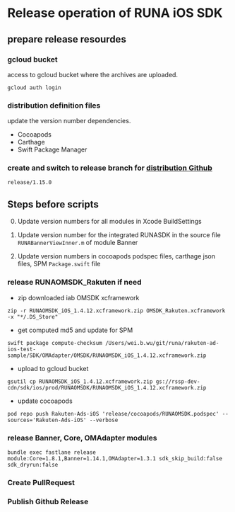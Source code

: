 # Release operation of RUNA iOS SDK

## prepare release resourdes

### gcloud bucket
access to gcloud bucket where the archives are uploaded.

`gcloud auth login`

### distribution definition files
update the version number dependencies.
- Cocoapods
- Carthage
- Swift Package Manager

### create and switch to release branch for [distribution Github](https://github.com/rakuten-ads/Rakuten-Ads-iOS)

`release/1.15.0`

## Steps before scripts

0. Update version numbers for all modules in Xcode BuildSettings

0. Update version number for the integrated RUNASDK in the source file `RUNABannerViewInner.m` of module Banner

0. Update version numbers in cocoapods podspec files, carthage json files, SPM `Package.swift` file


### release RUNAOMSDK_Rakuten if need

- zip downloaded iab OMSDK xcframework

`zip -r RUNAOMSDK_iOS_1.4.12.xcframework.zip OMSDK_Rakuten.xcframework -x "*/.DS_Store"`

- get computed md5 and update for SPM

`swift package compute-checksum /Users/wei.b.wu/git/runa/rakuten-ad-ios-test-sample/SDK/OMAdapter/OMSDK/RUNAOMSDK_iOS_1.4.12.xcframework.zip`

- upload to gcloud bucket

`gsutil cp RUNAOMSDK_iOS_1.4.12.xcframework.zip gs://rssp-dev-cdn/sdk/ios/prod/RUNAOMSDK/RUNAOMSDK_iOS_1.4.12.xcframework.zip`

- update cocoapods

`pod repo push Rakuten-Ads-iOS 'release/cocoapods/RUNAOMSDK.podspec' --sources='Rakuten-Ads-iOS' --verbose`

### release Banner, Core, OMAdapter modules

`bundle exec fastlane release module:Core=1.8.1,Banner=1.14.1,OMAdapter=1.3.1 sdk_skip_build:false sdk_dryrun:false`


### Create PullRequest

### Publish Github Release